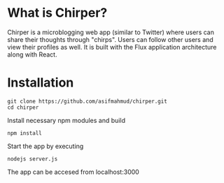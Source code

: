 # What is Chirper?

Chirper is a microblogging web app (similar to Twitter) where users can share their thoughts through "chirps". Users can follow other users and view their profiles as well. It is built with the Flux application architecture along with React. 

# Installation
	git clone https://github.com/asifmahmud/chirper.git
	cd chirper

Install necessary npm modules and build

	npm install

Start the app by executing

	nodejs server.js

The app can be accesed from localhost:3000
